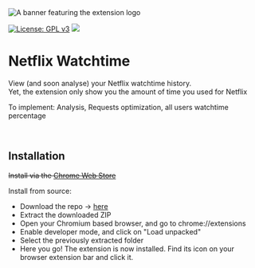 <img src="https://raw.githubusercontent.com/ghrlt/netflix-watchtime/master/banner.png" alt="A banner featuring the extension logo">

[![License: GPL v3](https://img.shields.io/badge/License-GPL%20v3-blue.svg)](http://www.gnu.org/licenses/gpl-3.0)
![](https://komarev.com/ghpvc/?username=ghrlt-netflix-watchtime&color=brightgreen&label=Repository%20views)  

# Netflix Watchtime

View (and soon analyse) your Netflix watchtime history.<br>Yet, the extension only show you the amount of time you used for Netflix

To implement: Analysis, Requests optimization, all users watchtime percentage


<br>

## Installation

~~Install via the [Chrome Web Store](#)~~

Install from source:
- Download the repo -> [here](https://github.com/ghrlt/netflix-watchtime/archive/refs/heads/master.zip)
- Extract the downloaded ZIP
- Open your Chromium based browser, and go to chrome://extensions
- Enable developer mode, and click on "Load unpacked"
- Select the previously extracted folder
- Here you go! The extension is now installed. Find its icon on your browser extension bar and click it.

